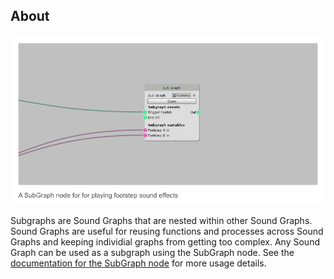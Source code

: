 ## About

![Sub Graph Example](IMG/SubGraphExample.png)

Subgraphs are Sound Graphs that are nested within other Sound Graphs. Sound Graphs are useful for reusing functions and processes across Sound Graphs and keeping individial graphs from getting too complex. Any Sound Graph can be used as a subgraph using the SubGraph node. See the [documentation for the SubGraph node](Sub-Graph) for more usage details.
